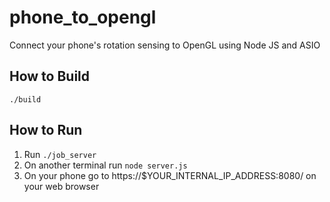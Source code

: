 # phone_to_opengl
Connect your phone's rotation sensing to OpenGL using Node JS and ASIO

## How to Build
`./build`

## How to Run
1. Run `./job_server`
2. On another terminal run `node server.js`
3. On your phone go to https://$YOUR_INTERNAL_IP_ADDRESS:8080/ on your web browser
